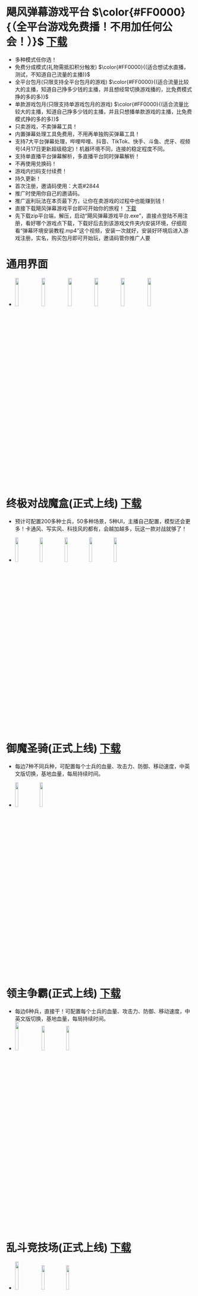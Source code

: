 # 飓风弹幕游戏平台 $\color{#FF0000}{（全平台游戏免费播！不用加任何公会！）}$ [下载](https://github.com/dhrdzy/DanMuGame/releases/download/App/App.zip)
- 多种模式任你选！
- 免费分成模式(礼物需抵扣积分触发) $\color{#FF0000}{(适合想试水直播，测试，不知道自己流量的主播)}$
- 全平台包月(只限支持全平台包月的游戏) $\color{#FF0000}{(适合流量比较大的主播，知道自己挣多少钱的主播，并且想经常切换游戏播的，比免费模式挣的多的多)}$
- 单款游戏包月(只限支持单游戏包月的游戏) $\color{#FF0000}{(适合流量比较大的主播，知道自己挣多少钱的主播，并且只想播单款游戏的主播，比免费模式挣的多的多)}$
- 只卖游戏，不卖弹幕工具！
- 内置弹幕处理工具免费用，不用再单独购买弹幕工具！
- 支持7大平台弹幕处理，哔哩哔哩、抖音、TikTok、快手、斗鱼、虎牙、视频号(4月17日更新超级稳定)！机器环境不同，连接的稳定程度不同。
- 支持单直播平台弹幕解析，多直播平台同时弹幕解析！
- 不再使用兑换码！
- 游戏内扫码支付续费！
- 持久更新！
- 首次注册，邀请码使用：大乖#2844
- 推广时使用你自己的邀请码。
- 推广返利玩法在本页最下方，让你在卖游戏的过程中也能赚到钱！
- 直接下载飓风弹幕游戏平台即可开始你的旅程！ [下载](https://github.com/dhrdzy/DanMuGame/releases/download/App/App.zip)
- 先下载zip平台端，解压，启动“飓风弹幕游戏平台.exe”，直接点登陆不用注册，看好哪个游戏点下载，下载好后去到该游戏文件夹内安装环境，仔细观看“弹幕环境安装教程.mp4”这个视频，安装一次就好，安装好环境后进入游戏注册，实名，购买包月即可开始玩，邀请码管你推广人要

# 通用界面
- <img decoding="async" src="https://github.com/dhrdzy/DanMuGame/blob/main/飓风弹幕游戏平台/1.png" width="14%" hight="14%"> <img decoding="async" src="https://github.com/dhrdzy/DanMuGame/blob/main/飓风弹幕游戏平台/2.png" width="14%" hight="14%"> <img decoding="async" src="https://github.com/dhrdzy/DanMuGame/blob/main/御魔圣骑/1.png" width="14%" hight="14%"> <img decoding="async" src="https://github.com/dhrdzy/DanMuGame/blob/main/御魔圣骑/2.png" width="14%" hight="14%"> <img decoding="async" src="https://github.com/dhrdzy/DanMuGame/blob/main/御魔圣骑/3.png" width="14%" hight="14%"> <img decoding="async" src="https://github.com/dhrdzy/DanMuGame/blob/main/御魔圣骑/4.png" width="14%" hight="14%">

# 终极对战魔盒(正式上线)  [下载](https://github.com/dhrdzy/DanMuGame/releases/download/App/App.zip)
- 预计可配置200多种士兵，50多种场景，5种UI，主播自己配置，模型还会更多！卡通风、写实风、科技风的都有，会越加越多，玩这一款对战就够了！

- <img decoding="async" src="https://github.com/dhrdzy/DanMuGame/blob/main/终极对战魔盒/1.jpg" width="13%" hight="13%"> <img decoding="async" src="https://github.com/dhrdzy/DanMuGame/blob/main/终极对战魔盒/2.jpg" width="13%" hight="13%"> <img decoding="async" src="https://github.com/dhrdzy/DanMuGame/blob/main/终极对战魔盒/3.jpg" width="13%" hight="13%"> <img decoding="async" src="https://github.com/dhrdzy/DanMuGame/blob/main/终极对战魔盒/4.jpg" width="13%" hight="13%"> <img decoding="async" src="https://github.com/dhrdzy/DanMuGame/blob/main/终极对战魔盒/5.jpg" width="13%" hight="13%">

# 御魔圣骑(正式上线)  [下载](https://github.com/dhrdzy/DanMuGame/releases/download/App/App.zip)
- 每边7种不同兵种，可配置每个士兵的血量、攻击力、防御、移动速度，中英文版切换，基地血量，每局持续时间。

- <img decoding="async" src="https://github.com/dhrdzy/DanMuGame/blob/main/御魔圣骑/7.png" width="13%" hight="13%"> <img decoding="async" src="https://github.com/dhrdzy/DanMuGame/blob/main/御魔圣骑/9.png" width="13%" hight="13%">

# 领主争霸(正式上线)  [下载](https://github.com/dhrdzy/DanMuGame/releases/download/App/App.zip)

- 每边6种兵，直接干！可配置每个士兵的血量、攻击力、防御、移动速度，中英文版切换，基地血量，每局持续时间。
- <img decoding="async" src="https://github.com/dhrdzy/DanMuGame/blob/main/%E9%A2%86%E4%B8%BB%E6%88%98%E4%BA%89/1.png" width="14%" hight="14%"> <img decoding="async" src="https://github.com/dhrdzy/DanMuGame/blob/main/%E9%A2%86%E4%B8%BB%E6%88%98%E4%BA%89/2.png" width="13%" hight="13%"> <img decoding="async" src="https://github.com/dhrdzy/DanMuGame/blob/main/%E9%A2%86%E4%B8%BB%E6%88%98%E4%BA%89/3.png" width="13%" hight="13%">

# 乱斗竞技场(正式上线)  [下载](https://github.com/dhrdzy/DanMuGame/releases/download/App/App.zip)
- <img decoding="async" src="https://github.com/dhrdzy/DanMuGame/blob/main/乱斗竞技场/1.png" width="14%" hight="14%"> <img decoding="async" src="https://github.com/dhrdzy/DanMuGame/blob/main/乱斗竞技场/2.png" width="13%" hight="13%"> <img decoding="async" src="https://github.com/dhrdzy/DanMuGame/blob/main/乱斗竞技场/3.png" width="13%" hight="13%">

# 龙城之战(研发中)  [下载](https://github.com/dhrdzy/DanMuGame/releases/download/App/App.zip)
- <img decoding="async" src="https://github.com/dhrdzy/DanMuGame/blob/main/龙城之战/1.png" width="14%" hight="14%"> <img decoding="async" src="https://github.com/dhrdzy/DanMuGame/blob/main/龙城之战/2.png" width="13%" hight="13%"> <img decoding="async" src="https://github.com/dhrdzy/DanMuGame/blob/main/龙城之战/3.png" width="13%" hight="13%"> <img decoding="async" src="https://github.com/dhrdzy/DanMuGame/blob/main/龙城之战/4.png" width="13%" hight="13%">

# 森林马拉松3D(正式上线)  [下载](https://github.com/dhrdzy/DanMuGame/releases/download/App/App.zip)
- <img decoding="async" src="https://github.com/dhrdzy/DanMuGame/blob/main/森林马拉松3D/1.png" width="14%" hight="14%"> <img decoding="async" src="https://github.com/dhrdzy/DanMuGame/blob/main/森林马拉松3D/2.png" width="13%" hight="13%"> <img decoding="async" src="https://github.com/dhrdzy/DanMuGame/blob/main/森林马拉松3D/3.png" width="13%" hight="13%"> <img decoding="async" src="https://github.com/dhrdzy/DanMuGame/blob/main/森林马拉松3D/4.png" width="13%" hight="13%"> <img decoding="async" src="https://github.com/dhrdzy/DanMuGame/blob/main/森林马拉松3D/5.png" width="13%" hight="13%"> <img decoding="async" src="https://github.com/dhrdzy/DanMuGame/blob/main/森林马拉松3D/6.png" width="13%" hight="13%">
- 赛跑，扔道具，拿第一！

# 太空马拉松(正式上线)  [下载](https://github.com/dhrdzy/DanMuGame/releases/download/App/App.zip)
- <img decoding="async" src="https://github.com/dhrdzy/DanMuGame/blob/main/太空马拉松/1.png" width="14%" hight="14%"> <img decoding="async" src="https://github.com/dhrdzy/DanMuGame/blob/main/太空马拉松/2.png" width="13%" hight="13%"> <img decoding="async" src="https://github.com/dhrdzy/DanMuGame/blob/main/太空马拉松/3.png" width="13%" hight="13%"> <img decoding="async" src="https://github.com/dhrdzy/DanMuGame/blob/main/太空马拉松/4.png" width="13%" hight="13%">
- 赛跑，扔道具，拿第一！

# 宠物庄园(正式上线)  [下载](https://github.com/dhrdzy/DanMuGame/releases/download/App/App.zip)
- <img decoding="async" src="https://github.com/dhrdzy/DanMuGame/blob/main/宠物庄园/1.jpg" width="14%" hight="14%"> <img decoding="async" src="https://github.com/dhrdzy/DanMuGame/blob/main/宠物庄园/2.jpg" width="13%" hight="13%"> <img decoding="async" src="https://github.com/dhrdzy/DanMuGame/blob/main/宠物庄园/3.png" width="13%" hight="13%"> <img decoding="async" src="https://github.com/dhrdzy/DanMuGame/blob/main/宠物庄园/4.png" width="13%" hight="13%"> <img decoding="async" src="https://github.com/dhrdzy/DanMuGame/blob/main/宠物庄园/5.png" width="13%" hight="13%">
- 全新的喂养幻化系统，230多个宝可梦模型，可培养多个宠物，打造自己的宠物战队，充钻干，突破、进化、升星、进阶、转生功能齐全，道具多样：突破丹、进化石、升星石、进阶石、转生石，还有各种强化挂机辅助丹药，打BOSS拿排名，掉落多样，后期的庄园战，各大庄园之间对战每晚对决，快来占领自己的场地吧！

# 疯狂蹦迪(免费赠送版)(正式上线)  [下载](https://github.com/dhrdzy/DanMuGame/releases/download/App/App.zip)
- <img decoding="async" src="https://github.com/dhrdzy/DanMuGame/blob/main/疯狂蹦迪/1.png" width="14%" hight="14%"> <img decoding="async" src="https://github.com/dhrdzy/DanMuGame/blob/main/疯狂蹦迪/2.png" width="13%" hight="13%">
- 随别的游戏购买时一起赠送到那台机器上，跳舞，移动，变大，查看位置

# 永恒拉力赛(正式上线)  [下载](https://github.com/dhrdzy/DanMuGame/releases/download/App/App.zip)
- <img decoding="async" src="https://github.com/dhrdzy/DanMuGame/blob/main/永恒拉力赛/1.png" width="14%" hight="14%"> <img decoding="async" src="https://github.com/dhrdzy/DanMuGame/blob/main/永恒拉力赛/2.png" width="13%" hight="13%"> <img decoding="async" src="https://github.com/dhrdzy/DanMuGame/blob/main/永恒拉力赛/3.png" width="13%" hight="13%"> <img decoding="async" src="https://github.com/dhrdzy/DanMuGame/blob/main/永恒拉力赛/4.png" width="13%" hight="13%"> <img decoding="async" src="https://github.com/dhrdzy/DanMuGame/blob/main/永恒拉力赛/5.png" width="13%" hight="13%"> <img decoding="async" src="https://github.com/dhrdzy/DanMuGame/blob/main/永恒拉力赛/6.png" width="13%" hight="13%">
- 一场永恒的赛车拉力赛，包含加速、特写、翻倍积分、加汽油、临时维修、大修，3种盲盒买车等功能，还有最新的的世界排名系统，喜欢的直接买！

# 公路飙车(正式上线)  [下载](https://github.com/dhrdzy/DanMuGame/releases/download/App/App.zip)
- <img decoding="async" src="https://github.com/dhrdzy/DanMuGame/blob/main/公路飙车/1.png" width="14%" hight="14%"> <img decoding="async" src="https://github.com/dhrdzy/DanMuGame/blob/main/公路飙车/2.png" width="13%" hight="13%"> <img decoding="async" src="https://github.com/dhrdzy/DanMuGame/blob/main/公路飙车/3.png" width="13%" hight="13%">
- 赛跑，扔道具，拿第一！


# 森林飘移(跑圈版)(研发中)  下载
# 疯狂蹦迪(收费版)(研发中)  下载
# 守护家园(研发中)  下载
# 升官发财(研发中)  下载
# 火星计划(研发中)  下载
# 宝藏帝国(研发中)  下载
# 恐怖鬼屋(研发中)  下载
# 传奇乱斗(研发中)  下载
# 拔河比赛(研发中)  下载



# 推广返利说明
- 如何获得推广游戏的返利分成？
- 1、A帐号实名御魔圣骑，B帐号用A帐号邀请码注册实名购买御魔圣骑，A有返利。
- 2、A帐号没实名领主争霸，B帐号用A帐号邀请码注册实名购买领主争霸，A无返利。
- 注意：A帐号与B帐号相同支付宝信息时，B无法给A返利。
- 初始帐号默认返利12%。
- 如何修改设置好的支付宝信息？
- 答：换台机器登录那款游戏，重新实名绑定就好。
